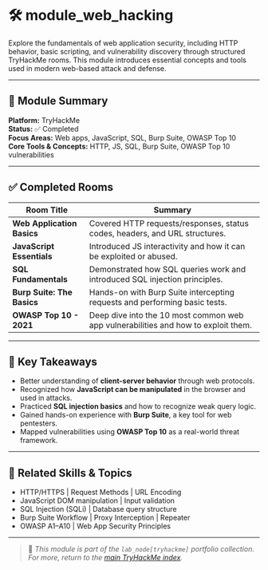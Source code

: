 # 🛠️ module_web_hacking

Explore the fundamentals of web application security, including HTTP behavior, basic scripting, and vulnerability discovery through structured TryHackMe rooms. This module introduces essential concepts and tools used in modern web-based attack and defense.

---

## 📘 Module Summary

**Platform:** TryHackMe  
**Status:** ✅ Completed  
**Focus Areas:** Web apps, JavaScript, SQL, Burp Suite, OWASP Top 10  
**Core Tools & Concepts:** HTTP, JS, SQL, Burp Suite, OWASP Top 10 vulnerabilities

---

## ✅ Completed Rooms

| Room Title                 | Summary                                                                 |
|---------------------------|-------------------------------------------------------------------------|
| **Web Application Basics** | Covered HTTP requests/responses, status codes, headers, and URL structures. |
| **JavaScript Essentials**  | Introduced JS interactivity and how it can be exploited or abused.         |
| **SQL Fundamentals**       | Demonstrated how SQL queries work and introduced SQL injection principles. |
| **Burp Suite: The Basics** | Hands-on with Burp Suite intercepting requests and performing basic tests. |
| **OWASP Top 10 - 2021**    | Deep dive into the 10 most common web app vulnerabilities and how to exploit them. |

---

## 🧠 Key Takeaways

- Better understanding of **client-server behavior** through web protocols.
- Recognized how **JavaScript can be manipulated** in the browser and used in attacks.
- Practiced **SQL injection basics** and how to recognize weak query logic.
- Gained hands-on experience with **Burp Suite**, a key tool for web pentesters.
- Mapped vulnerabilities using **OWASP Top 10** as a real-world threat framework.

---

## 🔗 Related Skills & Topics

- HTTP/HTTPS | Request Methods | URL Encoding  
- JavaScript DOM manipulation | Input validation  
- SQL Injection (SQLi) | Database query structure  
- Burp Suite Workflow | Proxy Interception | Repeater  
- OWASP A1–A10 | Web App Security Principles  

---

> 📌 *This module is part of the `lab_node[tryhackme]` portfolio collection. For more, return to the [main TryHackMe index](../README.md).*
